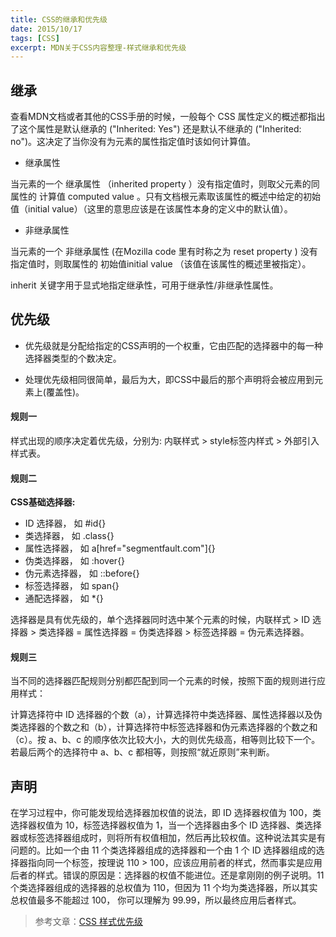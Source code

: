 ```yaml
---
title: CSS的继承和优先级
date: 2015/10/17
tags: [CSS]
excerpt: MDN关于CSS内容整理-样式继承和优先级
---
```


## 继承

查看MDN文档或者其他的CSS手册的时候，一般每个 CSS 属性定义的概述都指出了这个属性是默认继承的 ("Inherited: Yes") 还是默认不继承的 ("Inherited: no")。这决定了当你没有为元素的属性指定值时该如何计算值。

- 继承属性

当元素的一个 继承属性 （inherited property ）没有指定值时，则取父元素的同属性的 计算值 computed value 。只有文档根元素取该属性的概述中给定的初始值（initial value）（这里的意思应该是在该属性本身的定义中的默认值）。

- 非继承属性

当元素的一个 非继承属性 (在Mozilla code 里有时称之为 reset property  ) 没有指定值时，则取属性的 初始值initial value （该值在该属性的概述里被指定）。

inherit 关键字用于显式地指定继承性，可用于继承性/非继承性属性。

## 优先级

- 优先级就是分配给指定的CSS声明的一个权重，它由匹配的选择器中的每一种选择器类型的个数决定。

- 处理优先级相同很简单，最后为大，即CSS中最后的那个声明将会被应用到元素上(覆盖性)。

#### 规则一

样式出现的顺序决定着优先级，分别为: 内联样式 > style标签内样式 > 外部引入样式表。

#### 规则二


**CSS基础选择器:**

- ID 选择器， 如 #id{}
- 类选择器， 如 .class{}
- 属性选择器， 如 a[href="segmentfault.com"]{}
- 伪类选择器， 如 :hover{}
- 伪元素选择器， 如 ::before{}
- 标签选择器， 如 span{}
- 通配选择器， 如 *{}

选择器是具有优先级的，单个选择器同时选中某个元素的时候，内联样式 > ID 选择器 > 类选择器 = 属性选择器 = 伪类选择器 > 标签选择器 = 伪元素选择器。

#### 规则三


当不同的选择器匹配规则分别都匹配到同一个元素的时候，按照下面的规则进行应用样式：

计算选择符中 ID 选择器的个数（a），计算选择符中类选择器、属性选择器以及伪类选择器的个数之和（b），计算选择符中标签选择器和伪元素选择器的个数之和（c）。按 a、b、c 的顺序依次比较大小，大的则优先级高，相等则比较下一个。若最后两个的选择符中 a、b、c 都相等，则按照“就近原则”来判断。

## 声明

在学习过程中，你可能发现给选择器加权值的说法，即 ID 选择器权值为 100，类选择器权值为 10，标签选择器权值为 1，当一个选择器由多个 ID 选择器、类选择器或标签选择器组成时，则将所有权值相加，然后再比较权值。这种说法其实是有问题的。比如一个由 11 个类选择器组成的选择器和一个由 1 个 ID 选择器组成的选择器指向同一个标签，按理说 110 > 100，应该应用前者的样式，然而事实是应用后者的样式。错误的原因是：选择器的权值不能进位。还是拿刚刚的例子说明。11 个类选择器组成的选择器的总权值为 110，但因为 11 个均为类选择器，所以其实总权值最多不能超过 100， 你可以理解为 99.99，所以最终应用后者样式。

> 参考文章：[CSS 样式优先级](https://segmentfault.com/a/1190000003860309)